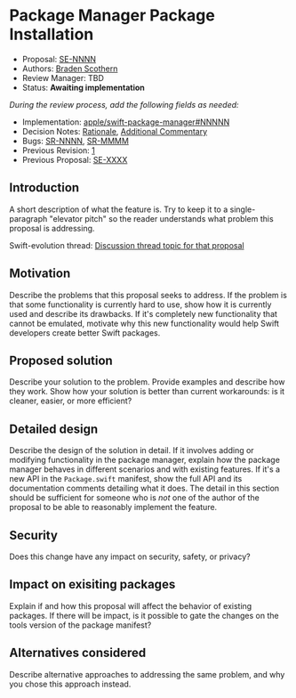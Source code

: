 # Package Manager Package Installation

* Proposal: [SE-NNNN](NNNN-filename.md)
* Authors: [Braden Scothern](https://github.com/bscothern)
* Review Manager: TBD
* Status: **Awaiting implementation**

*During the review process, add the following fields as needed:*

* Implementation: [apple/swift-package-manager#NNNNN](https://github.com/apple/swift-package-manager/pull/NNNNN)
* Decision Notes: [Rationale](https://forums.swift.org/), [Additional Commentary](https://forums.swift.org/)
* Bugs: [SR-NNNN](https://bugs.swift.org/browse/SR-NNNN), [SR-MMMM](https://bugs.swift.org/browse/SR-MMMM)
* Previous Revision: [1](https://github.com/apple/swift-evolution/blob/...commit-ID.../proposals/NNNN-filename.md)
* Previous Proposal: [SE-XXXX](XXXX-filename.md)

## Introduction

A short description of what the feature is. Try to keep it to a single-paragraph
"elevator pitch" so the reader understands what problem this proposal is
addressing.

Swift-evolution thread: [Discussion thread topic for that
proposal](https://forums.swift.org/)

## Motivation

Describe the problems that this proposal seeks to address. If the problem is
that some functionality is currently hard to use, show how it is currently used
and describe its drawbacks. If it's completely new functionality that cannot be
emulated, motivate why this new functionality would help Swift developers create
better Swift packages.

## Proposed solution

Describe your solution to the problem. Provide examples and describe how they
work. Show how your solution is better than current workarounds: is it cleaner,
easier, or more efficient?

## Detailed design

Describe the design of the solution in detail. If it involves adding or
modifying functionality in the package manager, explain how the package manager
behaves in different scenarios and with existing features. If it's a new API in
the `Package.swift` manifest, show the full API and its documentation comments
detailing what it does.  The detail in this section should be sufficient for
someone who is *not* one of the author of the proposal to be able to reasonably
implement the feature.

## Security

Does this change have any impact on security, safety, or privacy?

## Impact on exisiting packages

Explain if and how this proposal will affect the behavior of existing packages.
If there will be impact, is it possible to gate the changes on the tools version
of the package manifest?

## Alternatives considered

Describe alternative approaches to addressing the same problem, and
why you chose this approach instead.
